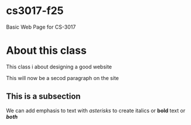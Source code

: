 # cs3017-f25
Basic Web Page for CS-3017

# About this class
This class i about designing a good website

This will now be a secod paragraph on the site

## This is a subsection

We can add emphasis to text with *asterisks* to create italics or **bold** text or ***both***
